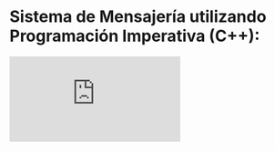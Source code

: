 # Sistema de Mensajería utilizando Programación Imperativa (C++):

![Documentación](https://github.com/SebasCH04/cpp-messaging-system/blob/main/Documentacion/Documentacion.pdf)
